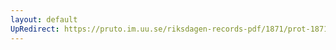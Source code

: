 ```yaml
---
layout: default
UpRedirect: https://pruto.im.uu.se/riksdagen-records-pdf/1871/prot-1871--ak--429.pdf
---
```

